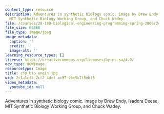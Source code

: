 ```yaml
---
content_type: resource
description: Adventures in synthetic biology comic. Image by Drew Endy, Isadora Deese,
  MIT Synthetic Biology Working Group, and Chuck Wadey.
file: /courses/20-180-biological-engineering-programming-spring-2006/2c1a1cf32cf24defac9705c9b7f5ebf3_chp_bio_engin.jpg
file_size: 69868
file_type: image/jpeg
image_metadata:
  caption: ''
  credit: ''
  image-alt: ''
learning_resource_types: []
license: https://creativecommons.org/licenses/by-nc-sa/4.0/
ocw_type: OCWImage
resourcetype: Image
title: chp_bio_engin.jpg
uid: 2c1a1cf3-2cf2-4def-ac97-05c9b7f5ebf3
video_metadata:
  youtube_id: null
---
```

Adventures in synthetic biology comic. Image by Drew Endy, Isadora Deese, MIT Synthetic Biology Working Group, and Chuck Wadey.